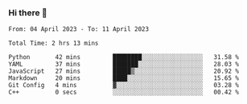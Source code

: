 ### Hi there 👋

<!--
**wangsy503/wangsy503** is a ✨ _special_ ✨ repository because its `README.md` (this file) appears on your GitHub profile.

Here are some ideas to get you started:

- 🔭 I’m currently working on ...
- 🌱 I’m currently learning ...
- 👯 I’m looking to collaborate on ...
- 🤔 I’m looking for help with ...
- 💬 Ask me about ...
- 📫 How to reach me: ...
- 😄 Pronouns: ...
- ⚡ Fun fact: ...
-->
<!--START_SECTION:waka-->

```text
From: 04 April 2023 - To: 11 April 2023

Total Time: 2 hrs 13 mins

Python       42 mins         ████████░░░░░░░░░░░░░░░░░   31.58 %
YAML         37 mins         ███████░░░░░░░░░░░░░░░░░░   28.03 %
JavaScript   27 mins         █████▒░░░░░░░░░░░░░░░░░░░   20.92 %
Markdown     20 mins         ████░░░░░░░░░░░░░░░░░░░░░   15.65 %
Git Config   4 mins          ▓░░░░░░░░░░░░░░░░░░░░░░░░   03.28 %
C++          0 secs          ░░░░░░░░░░░░░░░░░░░░░░░░░   00.42 %
```

<!--END_SECTION:waka-->
